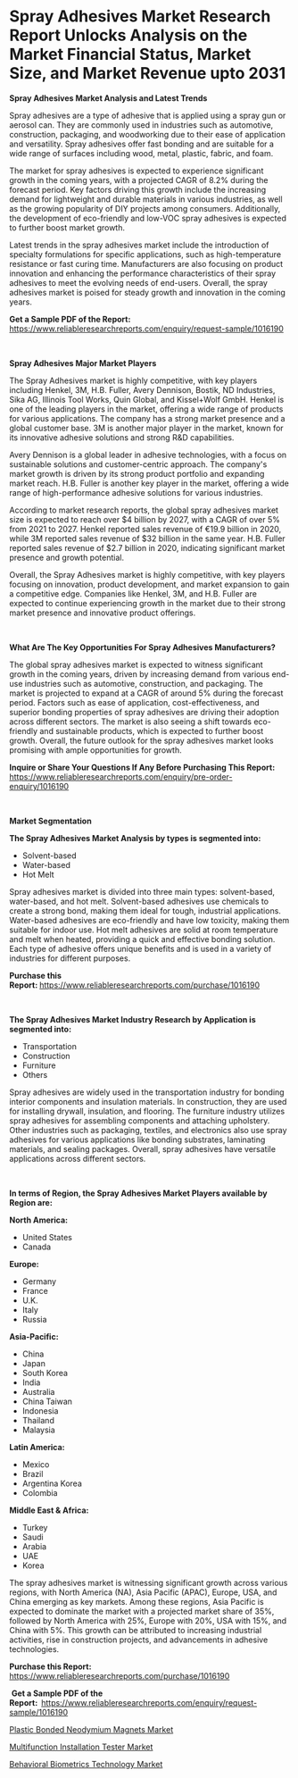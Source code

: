 <p><h1>Spray Adhesives Market Research Report Unlocks Analysis on the Market Financial Status, Market Size, and Market Revenue upto 2031</h1></p><p><strong>Spray Adhesives Market Analysis and Latest Trends</strong></p>
<p><p>Spray adhesives are a type of adhesive that is applied using a spray gun or aerosol can. They are commonly used in industries such as automotive, construction, packaging, and woodworking due to their ease of application and versatility. Spray adhesives offer fast bonding and are suitable for a wide range of surfaces including wood, metal, plastic, fabric, and foam.</p><p>The market for spray adhesives is expected to experience significant growth in the coming years, with a projected CAGR of 8.2% during the forecast period. Key factors driving this growth include the increasing demand for lightweight and durable materials in various industries, as well as the growing popularity of DIY projects among consumers. Additionally, the development of eco-friendly and low-VOC spray adhesives is expected to further boost market growth.</p><p>Latest trends in the spray adhesives market include the introduction of specialty formulations for specific applications, such as high-temperature resistance or fast curing time. Manufacturers are also focusing on product innovation and enhancing the performance characteristics of their spray adhesives to meet the evolving needs of end-users. Overall, the spray adhesives market is poised for steady growth and innovation in the coming years.</p></p>
<p><strong>Get a Sample PDF of the Report:&nbsp;</strong> <a href="https://www.reliableresearchreports.com/enquiry/request-sample/1016190">https://www.reliableresearchreports.com/enquiry/request-sample/1016190</a></p>
<p>&nbsp;</p>
<p><strong>Spray Adhesives Major Market Players</strong></p>
<p><p>The Spray Adhesives market is highly competitive, with key players including Henkel, 3M, H.B. Fuller, Avery Dennison, Bostik, ND Industries, Sika AG, Illinois Tool Works, Quin Global, and Kissel+Wolf GmbH. Henkel is one of the leading players in the market, offering a wide range of products for various applications. The company has a strong market presence and a global customer base. 3M is another major player in the market, known for its innovative adhesive solutions and strong R&D capabilities.</p><p>Avery Dennison is a global leader in adhesive technologies, with a focus on sustainable solutions and customer-centric approach. The company's market growth is driven by its strong product portfolio and expanding market reach. H.B. Fuller is another key player in the market, offering a wide range of high-performance adhesive solutions for various industries.</p><p>According to market research reports, the global spray adhesives market size is expected to reach over $4 billion by 2027, with a CAGR of over 5% from 2021 to 2027. Henkel reported sales revenue of €19.9 billion in 2020, while 3M reported sales revenue of $32 billion in the same year. H.B. Fuller reported sales revenue of $2.7 billion in 2020, indicating significant market presence and growth potential.</p><p>Overall, the Spray Adhesives market is highly competitive, with key players focusing on innovation, product development, and market expansion to gain a competitive edge. Companies like Henkel, 3M, and H.B. Fuller are expected to continue experiencing growth in the market due to their strong market presence and innovative product offerings.</p></p>
<p>&nbsp;</p>
<p><strong>What Are The Key Opportunities For Spray Adhesives Manufacturers?</strong></p>
<p><p>The global spray adhesives market is expected to witness significant growth in the coming years, driven by increasing demand from various end-use industries such as automotive, construction, and packaging. The market is projected to expand at a CAGR of around 5% during the forecast period. Factors such as ease of application, cost-effectiveness, and superior bonding properties of spray adhesives are driving their adoption across different sectors. The market is also seeing a shift towards eco-friendly and sustainable products, which is expected to further boost growth. Overall, the future outlook for the spray adhesives market looks promising with ample opportunities for growth.</p></p>
<p><strong>Inquire or Share Your Questions If Any Before Purchasing This Report:</strong> <a href="https://www.reliableresearchreports.com/enquiry/pre-order-enquiry/1016190">https://www.reliableresearchreports.com/enquiry/pre-order-enquiry/1016190</a></p>
<p>&nbsp;</p>
<p><strong>Market Segmentation</strong></p>
<p><strong>The Spray Adhesives Market Analysis by types is segmented into:</strong></p>
<p><ul><li>Solvent-based</li><li>Water-based</li><li>Hot Melt</li></ul></p>
<p><p>Spray adhesives market is divided into three main types: solvent-based, water-based, and hot melt. Solvent-based adhesives use chemicals to create a strong bond, making them ideal for tough, industrial applications. Water-based adhesives are eco-friendly and have low toxicity, making them suitable for indoor use. Hot melt adhesives are solid at room temperature and melt when heated, providing a quick and effective bonding solution. Each type of adhesive offers unique benefits and is used in a variety of industries for different purposes.</p></p>
<p><strong>Purchase this Report:&nbsp;</strong><a href="https://www.reliableresearchreports.com/purchase/1016190">https://www.reliableresearchreports.com/purchase/1016190</a></p>
<p>&nbsp;</p>
<p><strong>The Spray Adhesives Market Industry Research by Application is segmented into:</strong></p>
<p><ul><li>Transportation</li><li>Construction</li><li>Furniture</li><li>Others</li></ul></p>
<p><p>Spray adhesives are widely used in the transportation industry for bonding interior components and insulation materials. In construction, they are used for installing drywall, insulation, and flooring. The furniture industry utilizes spray adhesives for assembling components and attaching upholstery. Other industries such as packaging, textiles, and electronics also use spray adhesives for various applications like bonding substrates, laminating materials, and sealing packages. Overall, spray adhesives have versatile applications across different sectors.</p></p>
<p>&nbsp;</p>
<p><strong>In terms of Region, the Spray Adhesives Market Players available by Region are:</strong></p>
<p>
    <p> <strong> North America: </strong>
        <ul>
            <li>United States</li>
            <li>Canada</li>
        </ul>
        </p> 
    <p> <strong> Europe: </strong>
        <ul>
            <li>Germany</li>
            <li>France</li>
            <li>U.K.</li>
            <li>Italy</li>
            <li>Russia</li>
        </ul>
        </p> 
    <p> <strong> Asia-Pacific: </strong>
        <ul>
            <li>China</li>
            <li>Japan</li>
            <li>South Korea</li>
            <li>India</li>
            <li>Australia</li>
            <li>China Taiwan</li>
            <li>Indonesia</li>
            <li>Thailand</li>
            <li>Malaysia</li>
        </ul>
        </p> 
    <p> <strong> Latin America: </strong>
        <ul>
            <li>Mexico</li>
            <li>Brazil</li>
            <li>Argentina Korea</li>
            <li>Colombia</li>
        </ul>
        </p> 
    <p> <strong> Middle East & Africa: </strong>
        <ul>
            <li>Turkey</li>
            <li>Saudi</li>
            <li>Arabia</li>
            <li>UAE</li>
            <li>Korea</li>
        </ul>
    </p>
    </p>
<p><p>The spray adhesives market is witnessing significant growth across various regions, with North America (NA), Asia Pacific (APAC), Europe, USA, and China emerging as key markets. Among these regions, Asia Pacific is expected to dominate the market with a projected market share of 35%, followed by North America with 25%, Europe with 20%, USA with 15%, and China with 5%. This growth can be attributed to increasing industrial activities, rise in construction projects, and advancements in adhesive technologies.</p></p>
<p><strong>Purchase this Report: </strong><a href="https://www.reliableresearchreports.com/purchase/1016190">https://www.reliableresearchreports.com/purchase/1016190</a></p>
<p>&nbsp;<strong>Get a Sample PDF of the Report:&nbsp;&nbsp;</strong><a href="https://www.reliableresearchreports.com/enquiry/request-sample/1016190">https://www.reliableresearchreports.com/enquiry/request-sample/1016190</a></p>
<p><strong></strong></p>
<p><p><a href="https://github.com/ruddyyedelwadw/Market-Research-Report-List-1/blob/main/plastic-bonded-neodymium-magnets-market.md">Plastic Bonded Neodymium Magnets Market</a></p><p><a href="https://view.publitas.com/reportprime-1/multifunction-installation-tester-market-centers-on-aspects-such-as-market-growth-market-share-market-opportunity-and-projected-forecasts-spanning-from-2023-to-2030/">Multifunction Installation Tester Market</a></p><p><a href="https://view.publitas.com/reportprime-1/behavioral-biometrics-technology-market-size-market-share-and-global-market-analysis-report-2023-2030/">Behavioral Biometrics Technology Market</a></p></p>